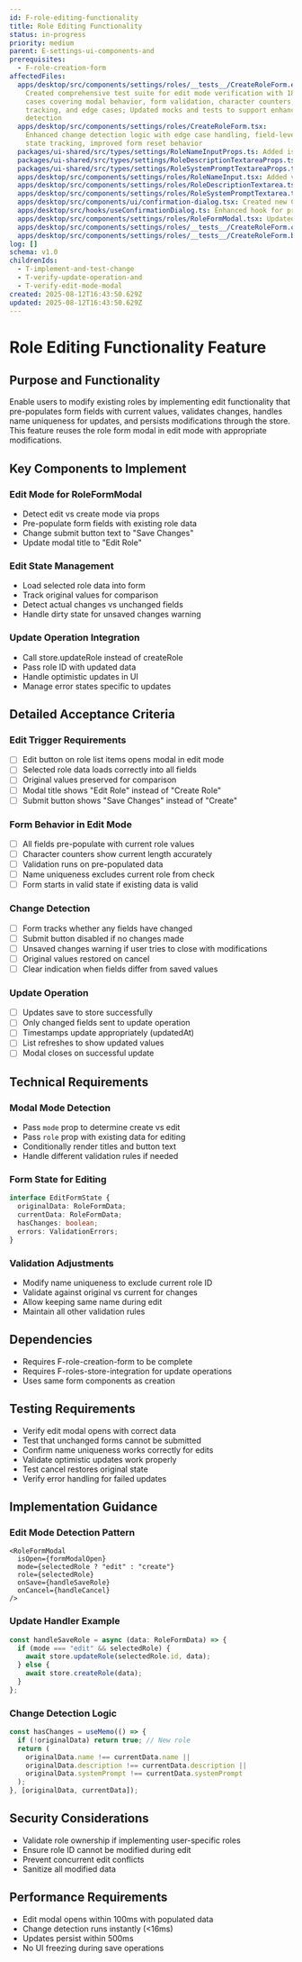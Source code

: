 ```yaml
---
id: F-role-editing-functionality
title: Role Editing Functionality
status: in-progress
priority: medium
parent: E-settings-ui-components-and
prerequisites:
  - F-role-creation-form
affectedFiles:
  apps/desktop/src/components/settings/roles/__tests__/CreateRoleForm.edit.test.tsx:
    Created comprehensive test suite for edit mode verification with 18 test
    cases covering modal behavior, form validation, character counters, isDirty
    tracking, and edge cases; Updated mocks and tests to support enhanced change
    detection
  apps/desktop/src/components/settings/roles/CreateRoleForm.tsx:
    Enhanced change detection logic with edge case handling, field-level dirty
    state tracking, improved form reset behavior
  packages/ui-shared/src/types/settings/RoleNameInputProps.ts: Added isDirty prop for visual change indicators
  packages/ui-shared/src/types/settings/RoleDescriptionTextareaProps.ts: Added isDirty prop for visual change indicators
  packages/ui-shared/src/types/settings/RoleSystemPromptTextareaProps.ts: Added isDirty prop for visual change indicators
  apps/desktop/src/components/settings/roles/RoleNameInput.tsx: Added visual dirty state indicator with accessibility support
  apps/desktop/src/components/settings/roles/RoleDescriptionTextarea.tsx: Added visual dirty state indicator with accessibility support
  apps/desktop/src/components/settings/roles/RoleSystemPromptTextarea.tsx: Added visual dirty state indicator with accessibility support
  apps/desktop/src/components/ui/confirmation-dialog.tsx: Created new ConfirmationDialog component using shadcn/ui AlertDialog
  apps/desktop/src/hooks/useConfirmationDialog.ts: Enhanced hook for proper dialog integration with state management
  apps/desktop/src/components/settings/roles/RoleFormModal.tsx: Updated to use new ConfirmationDialog with destructive variant
  apps/desktop/src/components/settings/roles/__tests__/CreateRoleForm.changeDetection.test.tsx: Comprehensive test suite for enhanced change detection functionality
  apps/desktop/src/components/settings/roles/__tests__/CreateRoleForm.basic.test.tsx: Updated mocks to support new form functionality
log: []
schema: v1.0
childrenIds:
  - T-implement-and-test-change
  - T-verify-update-operation-and
  - T-verify-edit-mode-modal
created: 2025-08-12T16:43:50.629Z
updated: 2025-08-12T16:43:50.629Z
---
```


# Role Editing Functionality Feature

## Purpose and Functionality

Enable users to modify existing roles by implementing edit functionality that pre-populates form fields with current values, validates changes, handles name uniqueness for updates, and persists modifications through the store. This feature reuses the role form modal in edit mode with appropriate modifications.

## Key Components to Implement

### Edit Mode for RoleFormModal

- Detect edit vs create mode via props
- Pre-populate form fields with existing role data
- Change submit button text to "Save Changes"
- Update modal title to "Edit Role"

### Edit State Management

- Load selected role data into form
- Track original values for comparison
- Detect actual changes vs unchanged fields
- Handle dirty state for unsaved changes warning

### Update Operation Integration

- Call store.updateRole instead of createRole
- Pass role ID with updated data
- Handle optimistic updates in UI
- Manage error states specific to updates

## Detailed Acceptance Criteria

### Edit Trigger Requirements

- [ ] Edit button on role list items opens modal in edit mode
- [ ] Selected role data loads correctly into all fields
- [ ] Original values preserved for comparison
- [ ] Modal title shows "Edit Role" instead of "Create Role"
- [ ] Submit button shows "Save Changes" instead of "Create"

### Form Behavior in Edit Mode

- [ ] All fields pre-populate with current role values
- [ ] Character counters show current length accurately
- [ ] Validation runs on pre-populated data
- [ ] Name uniqueness excludes current role from check
- [ ] Form starts in valid state if existing data is valid

### Change Detection

- [ ] Form tracks whether any fields have changed
- [ ] Submit button disabled if no changes made
- [ ] Unsaved changes warning if user tries to close with modifications
- [ ] Original values restored on cancel
- [ ] Clear indication when fields differ from saved values

### Update Operation

- [ ] Updates save to store successfully
- [ ] Only changed fields sent to update operation
- [ ] Timestamps update appropriately (updatedAt)
- [ ] List refreshes to show updated values
- [ ] Modal closes on successful update

## Technical Requirements

### Modal Mode Detection

- Pass `mode` prop to determine create vs edit
- Pass `role` prop with existing data for editing
- Conditionally render titles and button text
- Handle different validation rules if needed

### Form State for Editing

```typescript
interface EditFormState {
  originalData: RoleFormData;
  currentData: RoleFormData;
  hasChanges: boolean;
  errors: ValidationErrors;
}
```

### Validation Adjustments

- Modify name uniqueness to exclude current role ID
- Validate against original vs current for changes
- Allow keeping same name during edit
- Maintain all other validation rules

## Dependencies

- Requires F-role-creation-form to be complete
- Requires F-roles-store-integration for update operations
- Uses same form components as creation

## Testing Requirements

- Verify edit modal opens with correct data
- Test that unchanged forms cannot be submitted
- Confirm name uniqueness works correctly for edits
- Validate optimistic updates work properly
- Test cancel restores original state
- Verify error handling for failed updates

## Implementation Guidance

### Edit Mode Detection Pattern

```tsx
<RoleFormModal
  isOpen={formModalOpen}
  mode={selectedRole ? "edit" : "create"}
  role={selectedRole}
  onSave={handleSaveRole}
  onCancel={handleCancel}
/>
```

### Update Handler Example

```typescript
const handleSaveRole = async (data: RoleFormData) => {
  if (mode === "edit" && selectedRole) {
    await store.updateRole(selectedRole.id, data);
  } else {
    await store.createRole(data);
  }
};
```

### Change Detection Logic

```typescript
const hasChanges = useMemo(() => {
  if (!originalData) return true; // New role
  return (
    originalData.name !== currentData.name ||
    originalData.description !== currentData.description ||
    originalData.systemPrompt !== currentData.systemPrompt
  );
}, [originalData, currentData]);
```

## Security Considerations

- Validate role ownership if implementing user-specific roles
- Ensure role ID cannot be modified during edit
- Prevent concurrent edit conflicts
- Sanitize all modified data

## Performance Requirements

- Edit modal opens within 100ms with populated data
- Change detection runs instantly (<16ms)
- Updates persist within 500ms
- No UI freezing during save operations
